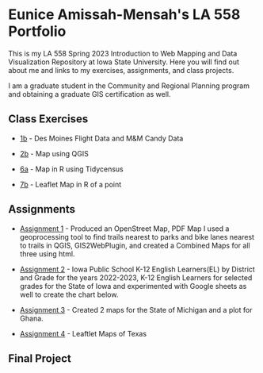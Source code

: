 # Eunice Amissah-Mensah's LA 558 Portfolio
This is my LA 558 Spring 2023 Introduction to Web Mapping and Data Visualization Repository at Iowa State University. Here you will find out about me and links to my exercises, assignments, and class projects.

I am a graduate student in the Community and Regional Planning program and obtaining a graduate GIS certification as well.

## Class Exercises
- [1b](ex1b.md) - Des Moines Flight Data and M&M Candy Data

- [2b](Exercises/2b/map2bex_2.md) - Map using QGIS

- [6a](RWorkingDirectory/Exercise6a.R) - Map in R using Tidycensus

- [7b](RWorkingDirectory/ex7.html) - Leaflet Map in R of a point


## Assignments

- [Assignment 1](Assignments/Assign1.md) - Produced an OpenStreet Map, PDF Map I used a geoprocessing tool to find trails nearest to parks and bike lanes nearest to trails in QGIS, GIS2WebPlugin, and created a Combined Maps for all three using html.

- [Assignment 2](Assignment2/Assign2.md) - Iowa Public School K-12 English Learners(EL) by District and Grade for the years 2022-2023, K-12 English Learners for selected grades for the State of Iowa and experimented with Google sheets as well to create the chart below.

- [Assignment 3](Assignment3/Assign3.md) - Created 2 maps for the State of Michigan and a plot for Ghana.

- [Assignment 4](Assignmemt4/Assign4All.html) - Leaftlet Maps of Texas

## Final Project

